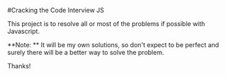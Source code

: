#Cracking the Code Interview JS


This project is to resolve all or most of the problems if possible with Javascript.


**Note: ** It will be my own solutions, so don't expect to be perfect and surely there will be a better way to solve the problem.


Thanks!
